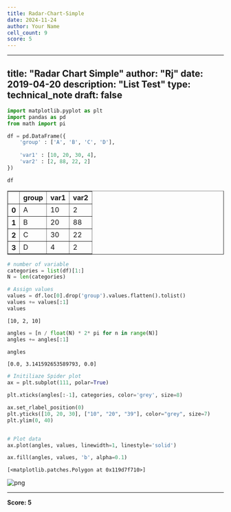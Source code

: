 ```yaml
---
title: Radar-Chart-Simple
date: 2024-11-24
author: Your Name
cell_count: 9
score: 5
---
```


---
title: "Radar Chart Simple"
author: "Rj"
date: 2019-04-20
description: "List Test"
type: technical_note
draft: false
---

```python
import matplotlib.pyplot as plt
import pandas as pd
from math import pi
```


```python
df = pd.DataFrame({
    'group' : ['A', 'B', 'C', 'D'],
    
    'var1' : [10, 20, 30, 4],
    'var2' : [2, 88, 22, 2]
})
```


```python
df
```




<div>
<style scoped>
    .dataframe tbody tr th:only-of-type {
        vertical-align: middle;
    }

    .dataframe tbody tr th {
        vertical-align: top;
    }

    .dataframe thead th {
        text-align: right;
    }
</style>
<table border="1" class="dataframe">
  <thead>
    <tr style="text-align: right;">
      <th></th>
      <th>group</th>
      <th>var1</th>
      <th>var2</th>
    </tr>
  </thead>
  <tbody>
    <tr>
      <th>0</th>
      <td>A</td>
      <td>10</td>
      <td>2</td>
    </tr>
    <tr>
      <th>1</th>
      <td>B</td>
      <td>20</td>
      <td>88</td>
    </tr>
    <tr>
      <th>2</th>
      <td>C</td>
      <td>30</td>
      <td>22</td>
    </tr>
    <tr>
      <th>3</th>
      <td>D</td>
      <td>4</td>
      <td>2</td>
    </tr>
  </tbody>
</table>
</div>




```python
# number of variable
categories = list(df)[1:]
N = len(categories)
```


```python
# Assign values
values = df.loc[0].drop('group').values.flatten().tolist()
values += values[:1]
values
```




    [10, 2, 10]




```python
angles = [n / float(N) * 2* pi for n in range(N)]
angles += angles[:1]
```


```python
angles
```




    [0.0, 3.141592653589793, 0.0]




```python
# Initiliaze Spider plot
ax = plt.subplot(111, polar=True)

plt.xticks(angles[:-1], categories, color='grey', size=8)

ax.set_rlabel_position(0)
plt.yticks([10, 20, 30], ["10", "20", "39"], color="grey", size=7)
plt.ylim(0, 40)


# Plot data
ax.plot(angles, values, linewidth=1, linestyle='solid')

ax.fill(angles, values, 'b', alpha=0.1)
```




    [<matplotlib.patches.Polygon at 0x119d7f710>]




    
![png](/mlnotes/images/radar-chart-simple_8_1.png)
    



---
**Score: 5**